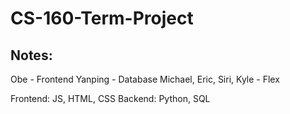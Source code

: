 # CS-160-Term-Project

## Notes:
Obe - Frontend
Yanping - Database
Michael, Eric, Siri, Kyle - Flex


Frontend: JS, HTML, CSS
Backend: Python, SQL
